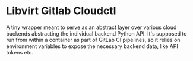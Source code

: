 # Libvirt Gitlab Cloudctl

A tiny wrapper meant to serve as an abstract layer over various cloud backends abstracting the individual backend Python API. It's supposed to run
from within a container as part of GitLab CI pipelines, so it relies on environment variables to expose the necessary backend data, like API tokens etc.
